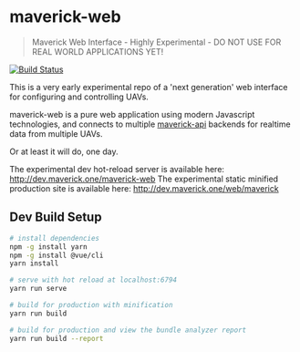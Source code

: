 # maverick-web

> Maverick Web Interface - Highly Experimental - DO NOT USE FOR REAL WORLD APPLICATIONS YET!

[![Build Status](http://newdev.maverick.one/jenkins/buildStatus/icon?job=maverick-web/Jenkins-ci)](http://dev.maverick.one/jenkins/blue/organizations/jenkins/maverick-web/branches/)

This is a very early experimental repo of a 'next generation' web interface for configuring and controlling UAVs.

maverick-web is a pure web application using modern Javascript technologies, and connects to multiple [maverick-api](https://github.com/goodrobots/maverick-api) backends for realtime data from multiple UAVs.

Or at least it will do, one day.

The experimental dev hot-reload server is available here: http://dev.maverick.one/maverick-web
The experimental static minified production site is available here: http://dev.maverick.one/web/maverick

## Dev Build Setup

``` bash
# install dependencies
npm -g install yarn
npm -g install @vue/cli
yarn install

# serve with hot reload at localhost:6794
yarn run serve

# build for production with minification
yarn run build

# build for production and view the bundle analyzer report
yarn run build --report
```
